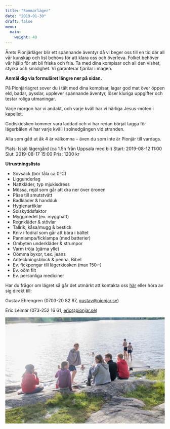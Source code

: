 ```yaml
---
title: "Sommarläger"
date: "2019-01-30"
draft: false
menu:
  main:
    weight: 40
---
```

Årets Pionjärläger blir ett spännande äventyr då vi beger oss till en tid där all vår kunskap och list behövs för att klara oss och överleva. Folket behöver vår hjälp för att bli friska och fria. Ta med dina kompisar och all den vishet, styrka och smidighet. Vi garanterar fjärilar i magen.

**Anmäl dig via formuläret längre ner på sidan.**

På Pionjärlägret sover du i tält med dina kompisar, lagar god mat över öppen eld, badar, pysslar, upplever spännande äventyr, löser kluriga uppgifter och testar roliga utmaningar.

Varje morgon har vi andakt, och varje kväll har vi härliga Jesus-möten i kapellet.

Godiskiosken kommer vara laddad och vi har redan börjat tagga för lägerbålen vi har varje kväll i solnedgången vid stranden.

Alla som gått ut åk 4 är välkomna – även du som inte är Pionjär till vardags.

Plats: Issjö lägergård (ca 1.5h från Uppsala med bil)
Start: 2019-08-12 11:00
Slut: 2019-08-17 15:00
Pris: 1200 kr

**Utrustningslista**
- Sovsäck (bör tåla ca 0°C)
- Liggunderlag
- Nattkläder, typ mjukisdress
- Mössa, rejäl som går att dra ner över öronen
- Påse till smutstvätt
- Badkläder & handduk
- Hygienartiklar
- Solskyddsfaktor
- Myggmedel (ev. mygghatt)
- Regnkläder & stövlar
- Tallrik, kåsa/mugg & bestick
- Kniv i fodral som går att bära i bältet
- Pannlampa/ficklampa (med batterier)
- Ombyten underkläder & strumpor
- Varm tröja (gärna ylle)
- Oömma byxor, t.ex. jeans
- Anteckningsblock & penna, Bibel
- Ev. fickpengar till lägerkiosken (max 150:-)
- Ev. oöm filt
- Ev. personliga mediciner

Har du frågor om lägret så går det utmärkt att kontakta oss [här](/om) eller höra av sig direkt till:

Gustav Ehrengren (0703-20 82 87, gustav@pionjar.se)

Eric Leimar (073-252 16 61, eric@pionjar.se)

<div class="cognito">
<script src="https://services.cognitoforms.com/s/Pc_BlvCVZ0KvtrrWxwatIw"></script>
<script>Cognito.load("forms", { id: "5" });</script>
</div>

<img src="/lager/bad-issjo.jpg" alt="Mountain View">